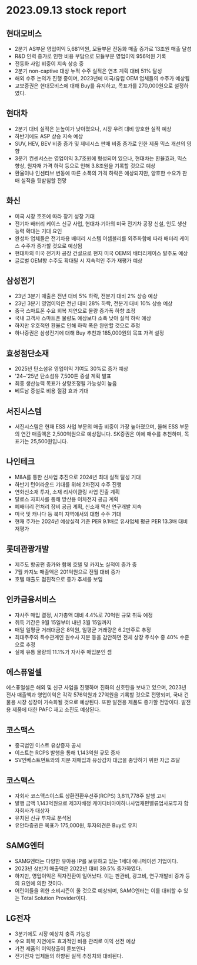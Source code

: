 # 2023.09.13 stock report
## 현대모비스
- 2분기 AS부문 영업이익 5,681억원, 모듈부문 전동화 매출 증가로 13조원 매출 달성
- R&D 인력 증가로 인한 비용 부담으로 모듈부문 영업이익 956억원 기록
- 전동화 사업 비중이 지속 상승 중
- 2분기 non-captive 대상 누적 수주 실적은 연초 계획 대비 51% 달성
- 해외 수주 논의가 진행 중이며, 2023년에 미국/유럽 OEM 업체들의 수주가 예상됨
- 교보증권은 현대모비스에 대해 Buy를 유지하고, 목표가를 270,000원으로 설정하였다.
## 현대차
- 2분기 대비 실적은 눈높이가 낮아졌으나, 시장 우려 대비 양호한 실적 예상
- 하반기에도 ASP 상승 지속 예상
- SUV, HEV, BEV 비중 증가 및 제네시스 판매 비중 증가로 인한 제품 믹스 개선의 영향
- 3분기 컨센서스는 영업이익 3.7조원에 형성되어 있으나, 현대차는 환율효과, 믹스 향상, 원자재 가격 하락 등으로 인해 3.8조원을 기록할 것으로 예상
- 환율이나 인센티브 변동에 따른 소폭의 가격 하락은 예상되지만, 양호한 수요가 판매 실적을 뒷받침할 전망
## 화신
- 미국 시장 호조에 따라 장기 성장 기대
- 전기차 배터리 케이스 신규 사업, 현대차∙기아의 미국 전기차 공장 신설, 인도 생산 능력 확대는 기대 요인
- 완성차 업체들은 전기차용 배터리 시스템 어셈블리를 외주화함에 따라 배터리 케이스 수주가 증가할 것으로 예상됨
- 현대차의 미국 전기차 공장 건설으로 현지 미국 OEM의 배터리케이스 발주도 예상
- 글로벌 OEM향 수주도 확대될 시 지속적인 주가 재평가 예상
## 삼성전기
- 23년 3분기 매출은 전년 대비 5% 하락, 전분기 대비 2% 상승 예상
- 23년 3분기 영업이익은 전년 대비 28% 하락, 전분기 대비 10% 상승 예상
- 중국 스마트폰 수요 회복 지연으로 물량 증가폭 하향 조정
- 국내 고객사 스마트폰 물량도 예상보다 소폭 낮아 실적 하락 예상
- 하지만 우호적인 환율로 인해 하락 폭은 완만할 것으로 추정
- 하나증권은 삼성전기에 대해 Buy 추천과 185,000원의 목표 가격 설정
## 효성첨단소재
- 2025년 탄소섬유 영업이익 기여도 30%로 증가 예상
- '24~'25년 탄소섬유 7,500톤 증설 계획 발표
- 최종 생산능력 목표가 상향조정될 가능성이 높음
- 베트남 증설로 비용 절감 효과 기대
## 서진시스템
- 서진시스템은 현재 ESS 사업 부문의 매출 비중이 가장 높아졌으며, 올해 ESS 부문의 연간 매출액은 2,500억원으로 예상됩니다. SK증권은 이에 매수를 추천하며, 목표가는 25,500원입니다.
## 나인테크
- M&A를 통한 신사업 추진으로 2024년 최대 실적 달성 기대
- 하반기 턴어라운드 기대를 위해 2차전지 수주 진행
- 연화신소재 투자, 소재 리사이클링 사업 진출 계획
- 탈로스 자회사를 통해 방산용 이차전지 공급 계획
- 폐배터리 전처리 장비 공급 계획, 신소재 맥신 연구개발 지속
- 미국 및 캐나다 등 북미 지역에서의 대형 수주 기대
- 현재 주가는 2024년 예상실적 기준 PER 9.1배로 유사업체 평균 PER 13.3배 대비 저평가
## 롯데관광개발
- 제주도 항공편 증가와 함께 호텔 및 카지노 실적이 증가 중
- 7월 카지노 매출액은 201억원으로 전월 대비 증가
- 호텔 매출도 점진적으로 증가 추세를 보임
## 인카금융서비스
 - 자사주 매입 결정, 시가총액 대비 4.4%로 70억원 규모 취득 예정
 - 취득 기간은 9월 15일부터 내년 3월 15일까지
 - 매일 일평균 거래대금은 8억원, 일평균 거래량은 6.2만주로 추정
 - 최대주주와 특수관계인 원수사 지분 등을 감안하면 전체 상장 주식수 중 40% 수준으로 추정
 - 실제 유통 물량의 11.1%가 자사주 매입분인 셈
## 에스퓨얼셀
에스퓨얼셀은 해외 및 신규 사업을 진행하며 진화의 신호탄을 보내고 있으며, 2023년 전사 매출액과 영업이익은 각각 576억원과 27억원을 기록할 것으로 전망되며, 국내 건물용 시장 성장이 가속화될 것으로 예상된다. 또한 발전용 제품도 증가할 전망이다. 발전용 제품에 대한 PAFC 재고 소진도 예상된다.
## 코스맥스
- 중국법인 이스트 유상증자 공시
- 이스트는 RCPS 발행을 통해 1,143억원 규모 증자
- SV인베스트먼트와의 지분 재매입과 유상감자 대금을 충당하기 위한 자금 조달
## 코스맥스
- 자회사 코스맥스이스트 상환전환우선주(RCPS) 3,811,778주 발행 고시
- 발행 금액 1,143억원으로 제3자배정 케이디비아이하나사업재편밸류업사모투자 합자회사가 대상자
- 유치된 신규 투자로 분석됨
- 유안타증권은 목표가 175,000원, 투자의견은 Buy로 유지
## SAMG엔터
- SAMG엔터는 다양한 유아용 IP를 보유하고 있는 1세대 애니메이션 기업이다.
- 2023년 상반기 매출액은 2022년 대비 39.5% 증가하였다.
- 하지만, 영업이익은 적자전환이 일어났다. 이는 판관비, 광고비, 연구개발비 증가 등의 요인에 의한 것이다.
- 어린이들을 위한 소비시즌이 올 것으로 예상되며, SAMG엔터는 이를 대비할 수 있는 Total Solution Provider이다.
## LG전자
- 3분기에도 시장 예상치 충족 가능성
- 수요 회복 지연에도 효과적인 비용 관리로 이익 선전 예상
- 가전 제품의 이익창출이 돋보인다
- 전기전자 업체들의 하향된 실적 추정치와 대비된다.